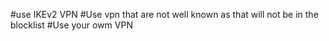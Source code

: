 #use IKEv2 VPN
#Use vpn that are not well known as that will not be in the blocklist
#Use your owm VPN
